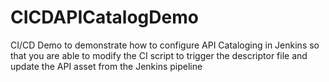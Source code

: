 # CICDAPICatalogDemo
CI/CD Demo to demonstrate how to configure API Cataloging in Jenkins so that you are able to modify the CI script to trigger the descriptor file and update the API asset from the Jenkins pipeline
